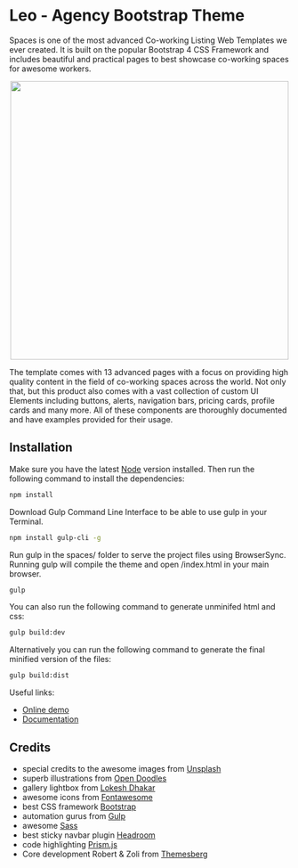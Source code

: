 # Leo - Agency Bootstrap Theme

Spaces is one of the most advanced Co-working Listing Web Templates we ever created. It is built on the popular Bootstrap 4 CSS Framework and includes beautiful and practical pages to best showcase co-working spaces for awesome workers.

<p align="center">
    <a href="https://demo.themesberg.com/leo/index.html" align="center" alt="Leo Agency Bootstrap Theme">
        <img width="500" align="center" src="https://themesberg.s3.us-east-2.amazonaws.com/public/products/leo/leo-preview.jpg">
    </a>
</p>


The template comes with 13 advanced pages with a focus on providing high quality content in the field of co-working spaces across the world. Not only that, but this product also comes with a vast collection of custom UI Elements including buttons, alerts, navigation bars, pricing cards, profile cards and many more. All of these components are thoroughly documented and have examples provided for their usage.

## Installation

Make sure you have the latest [Node](https://nodejs.org/en/) version installed. Then run the following command to install the dependencies:

```bash
npm install
```

Download Gulp Command Line Interface to be able to use gulp in your Terminal.

```bash
npm install gulp-cli -g
```

Run gulp in the spaces/ folder to serve the project files using BrowserSync. Running gulp will compile the theme and open /index.html in your main browser.

```bash
gulp
```

You can also run the following command to generate unminifed html and css:

```bash
gulp build:dev
```

Alternatively you can run the following command to generate the final minified version of the files:

```bash
gulp build:dist
```
Useful links:

- [Online demo](http://demo.themesberg.com/leo/index.html)
- [Documentation](https://demo.themesberg.com/leo/docs/introduction.html)

## Credits
- special credits to the awesome images from [Unsplash](https://unsplash.com/)
- superb illustrations from [Open Doodles](https://www.opendoodles.com/)
- gallery lightbox from [Lokesh Dhakar](https://lokeshdhakar.com/projects/lightbox2/)
- awesome icons from [Fontawesome](https://fontawesome.com/)
- best CSS framework [Bootstrap](https://getbootstrap.com/)
- automation gurus from [Gulp](https://gulpjs.com/)
- awesome [Sass](https://sass-lang.com/)
- best sticky navbar plugin [Headroom](https://wicky.nillia.ms/headroom.js/)
- code highlighting [Prism.js](https://prismjs.com/)
- Core development Robert & Zoli from [Themesberg](https://themesberg.com)